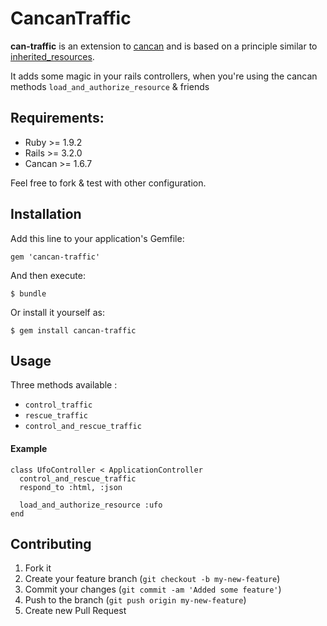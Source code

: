 # CancanTraffic

**can-traffic** is an extension to [cancan](http://github.com/ryanb/cancan/) and is based on a principle similar to [inherited_resources](http://github.com/josevalim/inherited_resources).

It adds some magic in your rails controllers, when you're using the cancan methods ```load_and_authorize_resource``` & friends


## Requirements:

* Ruby >= 1.9.2
* Rails >= 3.2.0
* Cancan >= 1.6.7

Feel free to fork & test with other configuration.

## Installation


Add this line to your application's Gemfile:

    gem 'cancan-traffic'

And then execute:

    $ bundle

Or install it yourself as:

    $ gem install cancan-traffic

## Usage

Three methods available :

* ``control_traffic``
* ``rescue_traffic``
* ``control_and_rescue_traffic``


#### Example

```
class UfoController < ApplicationController
  control_and_rescue_traffic
  respond_to :html, :json

  load_and_authorize_resource :ufo
end
```

## Contributing

1. Fork it
2. Create your feature branch (`git checkout -b my-new-feature`)
3. Commit your changes (`git commit -am 'Added some feature'`)
4. Push to the branch (`git push origin my-new-feature`)
5. Create new Pull Request
